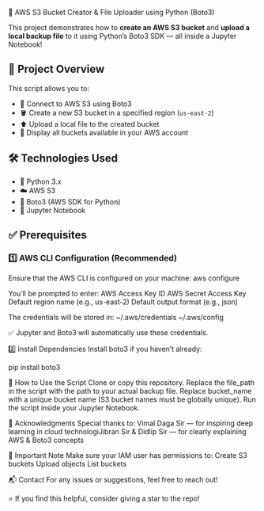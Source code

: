  🚀 AWS S3 Bucket Creator & File Uploader using Python (Boto3)

This project demonstrates how to **create an AWS S3 bucket** and **upload a local backup file** to it using Python’s Boto3 SDK — all inside a Jupyter Notebook!

## 📁 Project Overview
This script allows you to:

- 🔗 Connect to AWS S3 using Boto3  
- 🪣 Create a new S3 bucket in a specified region (`us-east-2`)  
- ⬆️ Upload a local file to the created bucket  
- 📂 Display all buckets available in your AWS account  

## 🛠️ Technologies Used

- 🐍 Python 3.x  
- ☁️ AWS S3  
- 🔧 Boto3 (AWS SDK for Python)  
- 📒 Jupyter Notebook  


## ✅ Prerequisites

### 1️⃣ AWS CLI Configuration (Recommended)

Ensure that the AWS CLI is configured on your machine:
aws configure

You’ll be prompted to enter:
AWS Access Key ID
AWS Secret Access Key
Default region name (e.g., us-east-2)
Default output format (e.g., json)

The credentials will be stored in:
~/.aws/credentials
~/.aws/config

✅ Jupyter and Boto3 will automatically use these credentials.

2️⃣ Install Dependencies
Install boto3 if you haven’t already:

pip install boto3

🚀 How to Use the Script
Clone or copy this repository.
Replace the file_path in the script with the path to your actual backup file.
Replace bucket_name with a unique bucket name (S3 bucket names must be globally unique).
Run the script inside your Jupyter Notebook.


🙌 Acknowledgments
Special thanks to:
Vimal Daga Sir — for inspiring deep learning in cloud technologiJibran Sir & Didlip Sir — for clearly explaining AWS & Boto3 concepts

🔐 Important Note
Make sure your IAM user has permissions to:
Create S3 buckets
Upload objects
List buckets

📬 Contact
For any issues or suggestions, feel free to reach out!

⭐️ If you find this helpful, consider giving a star to the repo!


